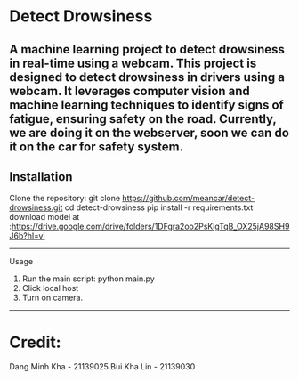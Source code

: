 # Detect Drowsiness
A machine learning project to detect drowsiness in real-time using a webcam.
This project is designed to detect drowsiness in drivers using a webcam. It leverages computer vision and machine learning techniques to identify signs of fatigue, ensuring safety on the road. Currently, we are doing it on the webserver, soon we can do it on the car for safety system.
------------------------------------
## Installation

Clone the repository:
   git clone https://github.com/meancar/detect-drowsiness.git
   cd detect-drowsiness
   pip install -r requirements.txt
   download model at :https://drive.google.com/drive/folders/1DFgra2oo2PsKlgTqB_OX25jA98SH9J6b?hl=vi

---
Usage

1. Run the main script:
   python main.py
2. Click local host
3. Turn on camera.
---
# Credit:
Dang Minh Kha - 21139025
Bui Kha Lin - 21139030
